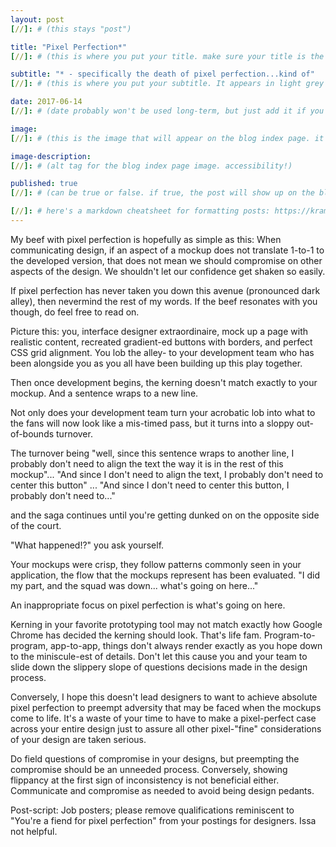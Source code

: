 ```yaml
---
layout: post
[//]: # (this stays "post")

title: "Pixel Perfection*"
[//]: # (this is where you put your title. make sure your title is the same name as the file)

subtitle: "* - specifically the death of pixel perfection...kind of"
[//]: # (this is where you put your subtitle. It appears in light grey under the title currently and underneath post on blog post index listing)

date: 2017-06-14
[//]: # (date probably won't be used long-term, but just add it if you want)

image:
[//]: # (this is the image that will appear on the blog index page. it'll be a fixed dimension for all images used. I may have to have 2 images; one for the blog index page and one for the header of the post itself)

image-description:
[//]: # (alt tag for the blog index page image. accessibility!)

published: true
[//]: # (can be true or false. if true, the post will show up on the blog index page, if not, it won't.)

[//]: # here's a markdown cheatsheet for formatting posts: https://kramdown.gettalong.org/quickref.html
---
```


My beef with pixel perfection is hopefully as simple as this:
When communicating design, if an aspect of a mockup does not translate 1-to-1 to the developed version, that does not mean we should compromise on other aspects of the design. We shouldn't let our confidence get shaken so easily.

If pixel perfection has never taken you down this avenue (pronounced dark alley), then nevermind the rest of my words. If the beef resonates with you though, do feel free to read on.

Picture this: you, interface designer extraordinaire, mock up a page with realistic content, recreated gradient-ed buttons with borders, and perfect CSS grid alignment. You lob the alley- to your development team who has been alongside you as you all have been building up this play together.

Then once development begins, the kerning doesn't match exactly to your mockup. And a sentence wraps to a new line.

Not only does your development team turn your acrobatic lob into what to the fans will now look like a mis-timed pass, but it turns into a sloppy out-of-bounds turnover.

The turnover being "well, since this sentence wraps to another line, I probably don't need to align the text the way it is in the rest of this mockup"... "And since I don't need to align the text, I probably don't need to center this button" ... "And since I don't need to center this button, I probably don't need to..."

and the saga continues until you're getting dunked on on the opposite side of the court.

"What happened!?" you ask yourself.

Your mockups were crisp, they follow patterns commonly seen in your application, the flow that the mockups represent has been evaluated. "I did my part, and the squad was down... what's going on here..."

An inappropriate focus on pixel perfection is what's going on here.

Kerning in your favorite prototyping tool may not match exactly how Google Chrome has decided the kerning should look. That's life fam. Program-to-program, app-to-app, things don't always render exactly as you hope down to the miniscule-est of details. Don't let this cause you and your team to slide down the slippery slope of questions decisions made in the design process.

Conversely, I hope this doesn't lead designers to want to achieve absolute pixel perfection to preempt adversity that may be faced when the mockups come to life. It's a waste of your time to have to make a pixel-perfect case across your entire design just to assure all other pixel-"fine" considerations of your design are taken serious.

Do field questions of compromise in your designs, but preempting the compromise should be an unneeded process. Conversely, showing flippancy at the first sign of inconsistency is not beneficial either. Communicate and compromise as needed to avoid being design pedants.

Post-script: Job posters; please remove qualifications reminiscent to "You're a fiend for pixel perfection" from your postings for designers. Issa not helpful.
